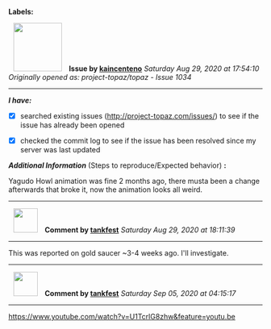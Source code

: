 **Labels:**



<a href="https://github.com/kaincenteno"><img src="https://avatars3.githubusercontent.com/u/26943220?v=4" width="96" height="96" hspace="10"></img></a> **Issue by [kaincenteno](https://github.com/kaincenteno)**
_Saturday Aug 29, 2020 at 17:54:10_
_Originally opened as: project-topaz/topaz - Issue 1034_

----

<!-- place 'x' mark between square [] brackets to checkmark box -->
**_I have:_**

- [x] searched existing issues (http://project-topaz.com/issues/) to see if the issue has already been opened
- [x] checked the commit log to see if the issue has been resolved since my server was last updated

**_Additional Information_** (Steps to reproduce/Expected behavior) **:** 

Yagudo Howl animation was fine 2 months ago, there musta been a change afterwards that broke it, now the animation looks all weird.


----
<a href="https://github.com/tankfest"><img src="https://avatars1.githubusercontent.com/u/37684138?v=4" width="48" height="48" hspace="10"></img></a> **Comment by [tankfest](https://github.com/tankfest)**
_Saturday Aug 29, 2020 at 18:11:39_

----

This was reported on gold saucer ~3-4 weeks ago.  I'll investigate.


----
<a href="https://github.com/tankfest"><img src="https://avatars1.githubusercontent.com/u/37684138?v=4" width="48" height="48" hspace="10"></img></a> **Comment by [tankfest](https://github.com/tankfest)**
_Saturday Sep 05, 2020 at 04:15:17_

----

https://www.youtube.com/watch?v=U1TcrlG8zhw&feature=youtu.be
